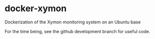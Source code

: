 docker-xymon
============

Dockerization of the Xymon monitoring system on an Ubuntu base

For the time being, see the github development branch for useful code.